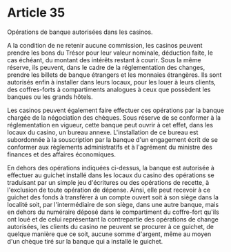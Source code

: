 # Article 35

Opérations de banque autorisées dans les casinos.

A la condition de ne retenir aucune commission, les casinos peuvent prendre les bons du Trésor pour leur valeur nominale, déduction faite, le cas échéant, du montant des intérêts restant à courir. Sous la même réserve, ils peuvent, dans le cadre de la réglementation des changes, prendre les billets de banque étrangers et les monnaies étrangères. Ils sont autorisés enfin à installer dans leurs locaux, pour les louer à leurs clients, des coffres-forts à compartiments analogues à ceux que possèdent les banques ou les grands hôtels.

Les casinos peuvent également faire effectuer ces opérations par la banque chargée de la négociation des chèques. Sous réserve de se conformer à la réglementation en vigueur, cette banque peut ouvrir à cet effet, dans les locaux du casino, un bureau annexe. L'installation de ce bureau est subordonnée à la souscription par la banque d'un engagement écrit de se conformer aux règlements administratifs et à l'agrément du ministre des finances et des affaires économiques.

En dehors des opérations indiquées ci-dessus, la banque est autorisée à effectuer au guichet installé dans les locaux du casino des opérations se traduisant par un simple jeu d'écritures ou des opérations de recette, à l'exclusion de toute opération de dépense. Ainsi, elle peut recevoir à ce guichet des fonds à transférer à un compte ouvert soit à son siège dans la localité soit, par l'intermédiaire de son siège, dans une autre banque, mais en dehors du numéraire déposé dans le compartiment du coffre-fort qu'ils ont loué et de celui représentant la contrepartie des opérations de change autorisées, les clients du casino ne peuvent se procurer à ce guichet, de quelque manière que ce soit, aucune somme d'argent, même au moyen d'un chèque tiré sur la banque qui a installé le guichet.
